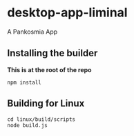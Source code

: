 # desktop-app-liminal
A Pankosmia App

## Installing the builder
**This is at the root of the repo**
```text
npm install
```

## Building for Linux
```text
cd linux/build/scripts
node build.js
```
